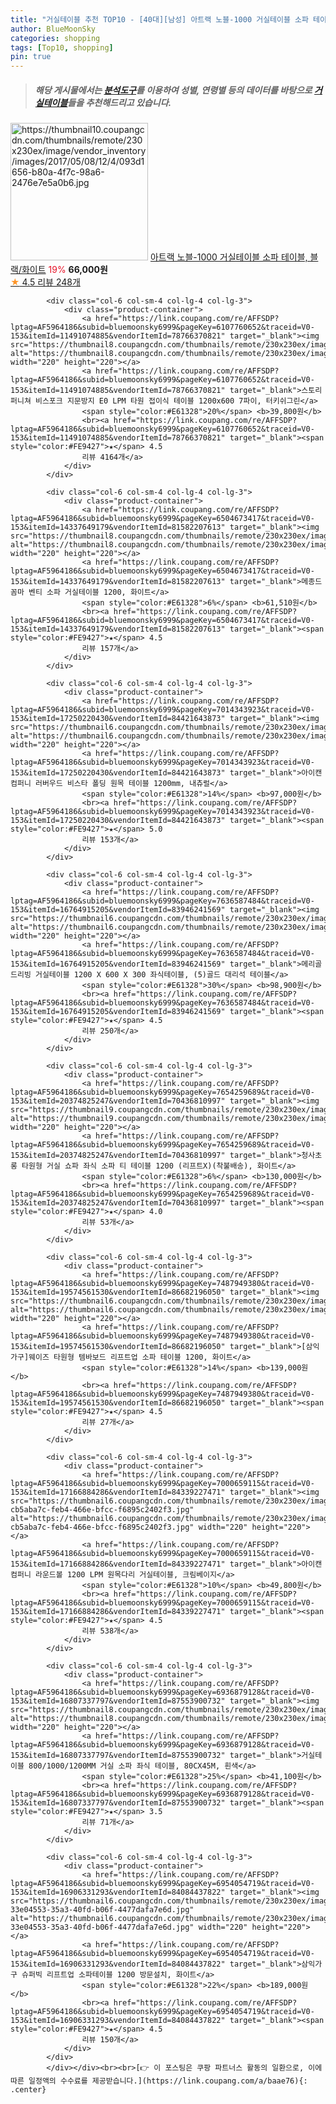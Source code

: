 ```yaml
---
title: "거실테이블 추천 TOP10 - [40대][남성] 아트랙 노블-1000 거실테이블 소파 테이블, 블랙/화이트"
author: BlueMoonSky
categories: shopping
tags: [Top10, shopping]
pin: true
---
```


> ##### 해당 게시물에서는 [**분석도구**](https://itemscout.io/)를 이용하여 **성별**, **연령별** 등의 데이터를 바탕으로 [**거실테이블**](https://link.coupang.com/a/baae76)들을 추천해드리고 있습니다.
<div class="container"><div class="row">
            <div class="col-6 col-sm-4 col-lg-4 col-lg-3">
                <div class="product-container">
                    <a href="https://link.coupang.com/re/AFFSDP?lptag=AF5964186&subid=bluemoonsky6999&pageKey=27368164&traceid=V0-153&itemId=105434357&vendorItemId=3141225723" target="_blank"><img src="https://thumbnail10.coupangcdn.com/thumbnails/remote/230x230ex/image/vendor_inventory/images/2017/05/08/12/4/093d1656-b80a-4f7c-98a6-2476e7e5a0b6.jpg" alt="https://thumbnail10.coupangcdn.com/thumbnails/remote/230x230ex/image/vendor_inventory/images/2017/05/08/12/4/093d1656-b80a-4f7c-98a6-2476e7e5a0b6.jpg" width="220" height="220"></a>
                    <a href="https://link.coupang.com/re/AFFSDP?lptag=AF5964186&subid=bluemoonsky6999&pageKey=27368164&traceid=V0-153&itemId=105434357&vendorItemId=3141225723" target="_blank">아트랙 노블-1000 거실테이블 소파 테이블, 블랙/화이트</a>
                    <span style="color:#E61328">19%</span> <b>66,000원</b>
                    <br><a href="https://link.coupang.com/re/AFFSDP?lptag=AF5964186&subid=bluemoonsky6999&pageKey=27368164&traceid=V0-153&itemId=105434357&vendorItemId=3141225723" target="_blank"><span style="color:#FE9427">★</span> 4.5
                    리뷰 248개</a>
                </div>
            </div>
            
            <div class="col-6 col-sm-4 col-lg-4 col-lg-3">
                <div class="product-container">
                    <a href="https://link.coupang.com/re/AFFSDP?lptag=AF5964186&subid=bluemoonsky6999&pageKey=6107760652&traceid=V0-153&itemId=11491074885&vendorItemId=78766370821" target="_blank"><img src="https://thumbnail8.coupangcdn.com/thumbnails/remote/230x230ex/image/rs_quotation_api/p5mpynzk/8ef62814fefc42a3ac2532ec8e991224.jpg" alt="https://thumbnail8.coupangcdn.com/thumbnails/remote/230x230ex/image/rs_quotation_api/p5mpynzk/8ef62814fefc42a3ac2532ec8e991224.jpg" width="220" height="220"></a>
                    <a href="https://link.coupang.com/re/AFFSDP?lptag=AF5964186&subid=bluemoonsky6999&pageKey=6107760652&traceid=V0-153&itemId=11491074885&vendorItemId=78766370821" target="_blank">스토리퍼니쳐 비스포크 지문방지 E0 LPM 타원 접이식 테이블 1200x600 7파이, 터키쉬그린</a>
                    <span style="color:#E61328">20%</span> <b>39,800원</b>
                    <br><a href="https://link.coupang.com/re/AFFSDP?lptag=AF5964186&subid=bluemoonsky6999&pageKey=6107760652&traceid=V0-153&itemId=11491074885&vendorItemId=78766370821" target="_blank"><span style="color:#FE9427">★</span> 4.5
                    리뷰 4164개</a>
                </div>
            </div>
            
            <div class="col-6 col-sm-4 col-lg-4 col-lg-3">
                <div class="product-container">
                    <a href="https://link.coupang.com/re/AFFSDP?lptag=AF5964186&subid=bluemoonsky6999&pageKey=6504673417&traceid=V0-153&itemId=14337649179&vendorItemId=81582207613" target="_blank"><img src="https://thumbnail8.coupangcdn.com/thumbnails/remote/230x230ex/image/rs_quotation_api/nycmsdry/d56f2317b7da46b39e2b5f52b562ceaa.jpg" alt="https://thumbnail8.coupangcdn.com/thumbnails/remote/230x230ex/image/rs_quotation_api/nycmsdry/d56f2317b7da46b39e2b5f52b562ceaa.jpg" width="220" height="220"></a>
                    <a href="https://link.coupang.com/re/AFFSDP?lptag=AF5964186&subid=bluemoonsky6999&pageKey=6504673417&traceid=V0-153&itemId=14337649179&vendorItemId=81582207613" target="_blank">메종드꼼마 벤티 소파 거실테이블 1200, 화이트</a>
                    <span style="color:#E61328">6%</span> <b>61,510원</b>
                    <br><a href="https://link.coupang.com/re/AFFSDP?lptag=AF5964186&subid=bluemoonsky6999&pageKey=6504673417&traceid=V0-153&itemId=14337649179&vendorItemId=81582207613" target="_blank"><span style="color:#FE9427">★</span> 4.5
                    리뷰 157개</a>
                </div>
            </div>
            
            <div class="col-6 col-sm-4 col-lg-4 col-lg-3">
                <div class="product-container">
                    <a href="https://link.coupang.com/re/AFFSDP?lptag=AF5964186&subid=bluemoonsky6999&pageKey=7014343923&traceid=V0-153&itemId=17250220430&vendorItemId=84421643873" target="_blank"><img src="https://thumbnail6.coupangcdn.com/thumbnails/remote/230x230ex/image/rs_quotation_api/btv8l3n3/16259c24e2ec4a99a0efb3b8b601acef.jpg" alt="https://thumbnail6.coupangcdn.com/thumbnails/remote/230x230ex/image/rs_quotation_api/btv8l3n3/16259c24e2ec4a99a0efb3b8b601acef.jpg" width="220" height="220"></a>
                    <a href="https://link.coupang.com/re/AFFSDP?lptag=AF5964186&subid=bluemoonsky6999&pageKey=7014343923&traceid=V0-153&itemId=17250220430&vendorItemId=84421643873" target="_blank">아이캔컴퍼니 러버우드 비스타 폴딩 원목 테이블 1200mm, 내츄럴</a>
                    <span style="color:#E61328">14%</span> <b>97,000원</b>
                    <br><a href="https://link.coupang.com/re/AFFSDP?lptag=AF5964186&subid=bluemoonsky6999&pageKey=7014343923&traceid=V0-153&itemId=17250220430&vendorItemId=84421643873" target="_blank"><span style="color:#FE9427">★</span> 5.0
                    리뷰 153개</a>
                </div>
            </div>
            
            <div class="col-6 col-sm-4 col-lg-4 col-lg-3">
                <div class="product-container">
                    <a href="https://link.coupang.com/re/AFFSDP?lptag=AF5964186&subid=bluemoonsky6999&pageKey=7636587484&traceid=V0-153&itemId=16764915205&vendorItemId=83946241569" target="_blank"><img src="https://thumbnail6.coupangcdn.com/thumbnails/remote/230x230ex/image/vendor_inventory/6c7c/627eb7f43aa38891685cdd4a3e9d417153453a1ae7ac9ff58045e84f0653.jpg" alt="https://thumbnail6.coupangcdn.com/thumbnails/remote/230x230ex/image/vendor_inventory/6c7c/627eb7f43aa38891685cdd4a3e9d417153453a1ae7ac9ff58045e84f0653.jpg" width="220" height="220"></a>
                    <a href="https://link.coupang.com/re/AFFSDP?lptag=AF5964186&subid=bluemoonsky6999&pageKey=7636587484&traceid=V0-153&itemId=16764915205&vendorItemId=83946241569" target="_blank">메리골드리빙 거실테이블 1200 X 600 X 300 좌식테이블, (5)골드 대리석 테이블</a>
                    <span style="color:#E61328">30%</span> <b>98,900원</b>
                    <br><a href="https://link.coupang.com/re/AFFSDP?lptag=AF5964186&subid=bluemoonsky6999&pageKey=7636587484&traceid=V0-153&itemId=16764915205&vendorItemId=83946241569" target="_blank"><span style="color:#FE9427">★</span> 4.5
                    리뷰 250개</a>
                </div>
            </div>
            
            <div class="col-6 col-sm-4 col-lg-4 col-lg-3">
                <div class="product-container">
                    <a href="https://link.coupang.com/re/AFFSDP?lptag=AF5964186&subid=bluemoonsky6999&pageKey=7654259689&traceid=V0-153&itemId=20374825247&vendorItemId=70436810997" target="_blank"><img src="https://thumbnail9.coupangcdn.com/thumbnails/remote/230x230ex/image/vendor_inventory/4b8b/349fe5d8b9eed7994f0ba5218829647722929e3a42664f5bdd528a73b6e1.jpg" alt="https://thumbnail9.coupangcdn.com/thumbnails/remote/230x230ex/image/vendor_inventory/4b8b/349fe5d8b9eed7994f0ba5218829647722929e3a42664f5bdd528a73b6e1.jpg" width="220" height="220"></a>
                    <a href="https://link.coupang.com/re/AFFSDP?lptag=AF5964186&subid=bluemoonsky6999&pageKey=7654259689&traceid=V0-153&itemId=20374825247&vendorItemId=70436810997" target="_blank">청사초롱 타원형 거실 쇼파 좌식 소파 티 테이블 1200 (리프트X)(착불배송), 화이트</a>
                    <span style="color:#E61328">6%</span> <b>130,000원</b>
                    <br><a href="https://link.coupang.com/re/AFFSDP?lptag=AF5964186&subid=bluemoonsky6999&pageKey=7654259689&traceid=V0-153&itemId=20374825247&vendorItemId=70436810997" target="_blank"><span style="color:#FE9427">★</span> 4.0
                    리뷰 53개</a>
                </div>
            </div>
            
            <div class="col-6 col-sm-4 col-lg-4 col-lg-3">
                <div class="product-container">
                    <a href="https://link.coupang.com/re/AFFSDP?lptag=AF5964186&subid=bluemoonsky6999&pageKey=7487949380&traceid=V0-153&itemId=19574561530&vendorItemId=86682196050" target="_blank"><img src="https://thumbnail6.coupangcdn.com/thumbnails/remote/230x230ex/image/vendor_inventory/a78e/0be53d1a1c85218d87d7ad4f0098fdef72cf32a94f02de2a3b81469aa574.jpg" alt="https://thumbnail6.coupangcdn.com/thumbnails/remote/230x230ex/image/vendor_inventory/a78e/0be53d1a1c85218d87d7ad4f0098fdef72cf32a94f02de2a3b81469aa574.jpg" width="220" height="220"></a>
                    <a href="https://link.coupang.com/re/AFFSDP?lptag=AF5964186&subid=bluemoonsky6999&pageKey=7487949380&traceid=V0-153&itemId=19574561530&vendorItemId=86682196050" target="_blank">[삼익가구]웨이즈 타원형 템바보드 리프트업 소파 테이블 1200, 화이트</a>
                    <span style="color:#E61328">14%</span> <b>139,000원</b>
                    <br><a href="https://link.coupang.com/re/AFFSDP?lptag=AF5964186&subid=bluemoonsky6999&pageKey=7487949380&traceid=V0-153&itemId=19574561530&vendorItemId=86682196050" target="_blank"><span style="color:#FE9427">★</span> 4.5
                    리뷰 27개</a>
                </div>
            </div>
            
            <div class="col-6 col-sm-4 col-lg-4 col-lg-3">
                <div class="product-container">
                    <a href="https://link.coupang.com/re/AFFSDP?lptag=AF5964186&subid=bluemoonsky6999&pageKey=7000659115&traceid=V0-153&itemId=17166884286&vendorItemId=84339227471" target="_blank"><img src="https://thumbnail6.coupangcdn.com/thumbnails/remote/230x230ex/image/retail/images/2552752276981130-cb5aba7c-feb4-466e-bfcc-f6895c2402f3.jpg" alt="https://thumbnail6.coupangcdn.com/thumbnails/remote/230x230ex/image/retail/images/2552752276981130-cb5aba7c-feb4-466e-bfcc-f6895c2402f3.jpg" width="220" height="220"></a>
                    <a href="https://link.coupang.com/re/AFFSDP?lptag=AF5964186&subid=bluemoonsky6999&pageKey=7000659115&traceid=V0-153&itemId=17166884286&vendorItemId=84339227471" target="_blank">아이캔컴퍼니 라운드볼 1200 LPM 원목다리 거실테이블, 크림베이지</a>
                    <span style="color:#E61328">10%</span> <b>49,800원</b>
                    <br><a href="https://link.coupang.com/re/AFFSDP?lptag=AF5964186&subid=bluemoonsky6999&pageKey=7000659115&traceid=V0-153&itemId=17166884286&vendorItemId=84339227471" target="_blank"><span style="color:#FE9427">★</span> 4.5
                    리뷰 538개</a>
                </div>
            </div>
            
            <div class="col-6 col-sm-4 col-lg-4 col-lg-3">
                <div class="product-container">
                    <a href="https://link.coupang.com/re/AFFSDP?lptag=AF5964186&subid=bluemoonsky6999&pageKey=6936879128&traceid=V0-153&itemId=16807337797&vendorItemId=87553900732" target="_blank"><img src="https://thumbnail8.coupangcdn.com/thumbnails/remote/230x230ex/image/vendor_inventory/d6b3/afcf9cd75655374022a8bda8e17fa4994a4b088e6ba4bc83c88d1ad882e5.jpg" alt="https://thumbnail8.coupangcdn.com/thumbnails/remote/230x230ex/image/vendor_inventory/d6b3/afcf9cd75655374022a8bda8e17fa4994a4b088e6ba4bc83c88d1ad882e5.jpg" width="220" height="220"></a>
                    <a href="https://link.coupang.com/re/AFFSDP?lptag=AF5964186&subid=bluemoonsky6999&pageKey=6936879128&traceid=V0-153&itemId=16807337797&vendorItemId=87553900732" target="_blank">거실테이블 800/1000/1200MM 거실 소파 좌식 테이블, 80CX45M, 흰색</a>
                    <span style="color:#E61328">25%</span> <b>41,100원</b>
                    <br><a href="https://link.coupang.com/re/AFFSDP?lptag=AF5964186&subid=bluemoonsky6999&pageKey=6936879128&traceid=V0-153&itemId=16807337797&vendorItemId=87553900732" target="_blank"><span style="color:#FE9427">★</span> 3.5
                    리뷰 71개</a>
                </div>
            </div>
            
            <div class="col-6 col-sm-4 col-lg-4 col-lg-3">
                <div class="product-container">
                    <a href="https://link.coupang.com/re/AFFSDP?lptag=AF5964186&subid=bluemoonsky6999&pageKey=6954054719&traceid=V0-153&itemId=16906331293&vendorItemId=84084437822" target="_blank"><img src="https://thumbnail6.coupangcdn.com/thumbnails/remote/230x230ex/image/retail/images/2970586340819056-33e04553-35a3-40fd-b06f-4477dafa7e6d.jpg" alt="https://thumbnail6.coupangcdn.com/thumbnails/remote/230x230ex/image/retail/images/2970586340819056-33e04553-35a3-40fd-b06f-4477dafa7e6d.jpg" width="220" height="220"></a>
                    <a href="https://link.coupang.com/re/AFFSDP?lptag=AF5964186&subid=bluemoonsky6999&pageKey=6954054719&traceid=V0-153&itemId=16906331293&vendorItemId=84084437822" target="_blank">삼익가구 슈퍼빅 리프트업 소파테이블 1200 방문설치, 화이트</a>
                    <span style="color:#E61328">22%</span> <b>189,000원</b>
                    <br><a href="https://link.coupang.com/re/AFFSDP?lptag=AF5964186&subid=bluemoonsky6999&pageKey=6954054719&traceid=V0-153&itemId=16906331293&vendorItemId=84084437822" target="_blank"><span style="color:#FE9427">★</span> 4.5
                    리뷰 150개</a>
                </div>
            </div>
            </div></div><br><br>[👉 이 포스팅은 쿠팡 파트너스 활동의 일환으로, 이에 따른 일정액의 수수료를 제공받습니다.](https://link.coupang.com/a/baae76){: .center}